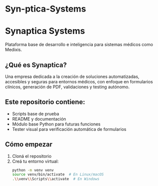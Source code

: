 # Syn-ptica-Systems
# Synaptica Systems

Plataforma base de desarrollo e inteligencia para sistemas médicos como Medixis.

## ¿Qué es Synaptica?

Una empresa dedicada a la creación de soluciones automatizadas, accesibles y seguras para entornos médicos, con enfoque en formularios clínicos, generación de PDF, validaciones y testing autónomo.

## Este repositorio contiene:

- Scripts base de prueba
- README y documentación
- Módulo base Python para futuras funciones
- Tester visual para verificación automática de formularios

## Cómo empezar

1. Cloná el repositorio
2. Creá tu entorno virtual:
   ```bash
   python -m venv venv
   source venv/bin/activate  # En Linux/macOS
   .\\venv\\Scripts\\activate  # En Windows
